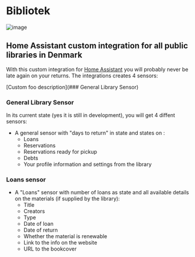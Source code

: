 # Bibliotek
![image](https://user-images.githubusercontent.com/54498188/220741705-0e2aec42-e582-4161-ad13-d66e537c5272.png)
## Home Assistant custom integration for all public libraries in Denmark
With this custom integration for [Home Assistant](https://www.home-assistant.io/) you will probably never be late again on your returns.
The integrations creates 4 sensors:

[Custom foo description](### General Library Sensor)

### General Library Sensor
In its current state (yes it is still in development), you will get 4 diffent sensors:
- A general sensor with "days to return" in state and states on :
  - Loans
  - Reservations
  - Reservations ready for pickup
  - Debts
  - Your profile information and settings from the library
### Loans sensor
- A "Loans" sensor with number of loans as state and all available details on the materials (if supplied by the library):
  - Title
  - Creators
  - Type
  - Date of loan
  - Date of return
  - Whether the material is renewable
  - Link to the info on the website
  - URL to the bookcover
